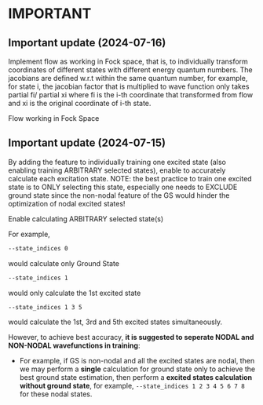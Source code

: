 # IMPORTANT


## Important update (2024-07-16)

Implement flow as working in Fock space, that is, to individually transform coordinates of different states with different energy quantum numbers. The jacobians are defined w.r.t within the same quantum number, for example, for state i, the jacobian factor that is multiplied to wave function only takes partial fi/ partial xi where fi is the i-th coordinate that transformed from flow and xi is the original coordinate of i-th state.

Flow working in Fock Space

## Important update (2024-07-15)


By adding the feature to individually training one excited state (also enabling training ARBITRARY selected states), enable to accurately calculate each excitation state. NOTE: the best practice to train one excited state is to ONLY selecting this state, especially one needs to EXCLUDE ground state since the non-nodal feature of the GS would hinder the optimization of nodal excited states!

Enable calculating ARBITRARY selected state(s)

For example,

```bash
--state_indices 0
```
 
would calculate only Ground State

```bash
--state_indices 1
```

would only calculate the 1st excited state

```bash
--state_indices 1 3 5
```

would calculate the 1st, 3rd and 5th excited states simultaneously.

However, to achieve best accuracy, **it is suggested to seperate NODAL and NON-NODAL
wavefunctions in training**: 

- For example, if GS is non-nodal and all the excited states are nodal, then we
may perform a **single** calculation for ground state only to achieve the
best ground state estimation, then perform a **excited states calculation without
ground state**, for example, `--state_indices 1 2 3 4 5 6 7 8` for these nodal states.

